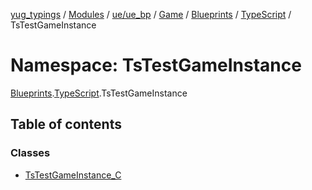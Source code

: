[yug_typings](../README.md) / [Modules](../modules.md) / [ue/ue\_bp](ue_ue_bp.md) / [Game](ue_ue_bp.Game.md) / [Blueprints](ue_ue_bp.Game.Blueprints.md) / [TypeScript](ue_ue_bp.Game.Blueprints.TypeScript.md) / TsTestGameInstance

# Namespace: TsTestGameInstance

[Blueprints](ue_ue_bp.Game.Blueprints.md).[TypeScript](ue_ue_bp.Game.Blueprints.TypeScript.md).TsTestGameInstance

## Table of contents

### Classes

- [TsTestGameInstance\_C](../classes/ue_ue_bp.Game.Blueprints.TypeScript.TsTestGameInstance.TsTestGameInstance_C.md)

